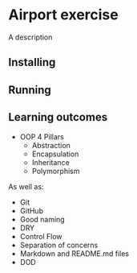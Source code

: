 # Airport exercise
A description

## Installing

## Running

## Learning outcomes
- OOP 4 Pillars
    - Abstraction
    - Encapsulation
    - Inheritance
    - Polymorphism
    
As well as:
- Git
- GitHub
- Good naming
- DRY
- Control Flow
- Separation of concerns 
- Markdown and README.md files
- DOD